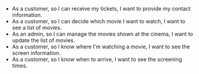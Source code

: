 - As a customer, so I can receive my tickets, I want to provide my contact information.
- As a customer, so I can decide which movie I want to watch, I want to see a list of movies.
- As an admin, so I can manage the movies shown at the cinema, I want to update the list of movies.
- As a customer, so I know where I'm watching a movie, I want to see the screen information.
- As a customer, so I know when to arrive, I want to see the screening times.